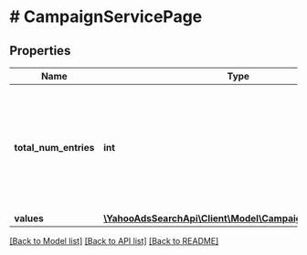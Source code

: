 # # CampaignServicePage

## Properties

Name | Type | Description | Notes
------------ | ------------- | ------------- | -------------
**total_num_entries** | **int** | &lt;ja&gt;取得される項目の総件数です。&lt;/ja&gt;&lt;br&gt;&lt;en&gt;Total number of entries in the result.&lt;/en&gt; | [optional] 
**values** | [**\YahooAdsSearchApi\Client\Model\CampaignServiceValue[]**](CampaignServiceValue.md) |  | [optional] 

[[Back to Model list]](../../README.md#documentation-for-models) [[Back to API list]](../../README.md#documentation-for-api-endpoints) [[Back to README]](../../README.md)



